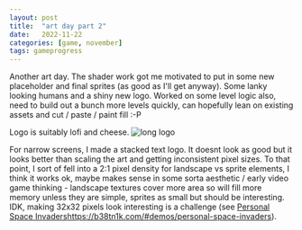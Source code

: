 ```yaml
---
layout: post
title:  "art day part 2"
date:   2022-11-22
categories: [game, november]
tags: gameprogress
---
```

Another art day. The shader work got me motivated to put in some new placeholder and final sprites (as good as I'll get anyway). Some lanky looking humans and a shiny new logo. Worked on some level logic also, need to build out a bunch more levels quickly, can hopefully lean on existing assets and cut / paste / paint fill :-P

Logo is suitably lofi and cheese.
![long logo](https://b38tn1k.com/images/logoNovember.png)

For narrow screens, I made a stacked text logo. It doesnt look as good but it looks better than scaling the art and getting inconsistent pixel sizes. To that point, I sort of fell into a 2:1 pixel density for landscape vs sprite elements, I think it works ok, maybe makes sense in some sorta aesthetic / early video game thinking - landscape textures cover more area so will fill more memory unless they are simple, sprites as small but should be interesting. IDK, making 32x32 pixels look interesting is a challenge (see [Personal Space Invaders]()https://b38tn1k.com/#demos/personal-space-invaders).
